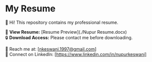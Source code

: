 # My Resume

👋 Hi! This repository contains my professional resume.

📄 **View Resume:** [Resume Preview](./Nupur Resume.docx)  
🔒 **Download Access:** Please contact me before downloading.  

📩 Reach me at: [nkeswani.1997@gmail.com]  
🔗 Connect on LinkedIn: [https://www.linkedin.com/in/nupurkeswani]
